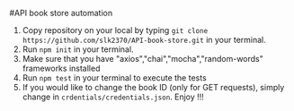#API book store automation

1. Copy repository on your local by typing  ```git clone https://github.com/slk2370/API-book-store.git``` in your terminal.
2. Run ```npm init``` in your terminal.
3. Make sure that you have "axios","chai","mocha","random-words" frameworks installed
4. Run ```npm test``` in your terminal to execute the tests
5. If you would like to change the book ID (only for GET requests), simply change in ```crdentials/credentials.json```.
Enjoy !!!
